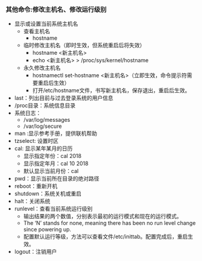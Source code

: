 ### 其他命令:修改主机名、修改运行级别 ###
- 显示或设置当前系统主机名
	- 查看主机名
		- hostname
	- 临时修改主机名（即时生效，但系统重启后将失效）
		- hostname <新主机名>
		- echo <新主机名> > /proc/sys/kernel/hostname
	- 永久修改主机名
		- hostnamectl set-hostname <新主机名>（立即生效，命令提示符需要重启后生效）
		- 打开/etc/hostname文件，书写新主机名，保存退出，重启后生效。
- last：列出目前与过去登录系统的用户信息
- /proc目录：系统信息目录
- 系统日志：
	- /var/log/messages
	-  /var/log/secure
- man :显示参考手册，提供联机帮助
- tzselect: 设置时区
- cal: 显示某年某月的日历
	- 显示指定年份：cal 2018
	- 显示指定年月：cal 10 2018
	- 默认显示当前月份：cal
- pwd：显示当前所在目录的绝对路径
- reboot：重新开机
- shutdown：系统关机或重启
- halt：关闭系统
- runlevel：查看当前系统运行级别
	- 输出结果的两个数值，分别表示最初的运行模式和现在的运行模式。
	- The ‘N’ stands for none, meaning there has been no run level change since powering up.
	- 配置默认运行等级，方法可以查看文件/etc/inittab。配置完成后，重启生效。
- logout：注销用户
